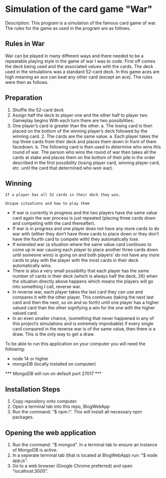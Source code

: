 # Simulation of the card game "War"

Description: This program is a simulation of the famous card game of war. The rules for the game as used in the program are as follows.

## Rules in War

War can be played in many different ways and there needed to be a repeatable playing style in the game of war I was to code. First off comes the deck being used and the associated values with the cards. The deck used in the simulations was a standard 52-card deck. In this game aces are high meaning an ace can beat any other card (except an ace). The rules were then as follows.

## Preparation
1.	Shuffle the 52-card deck
2.	Assign half the deck to player one and the other half to player two
	Gameplay begins
	With each turn there are two possibilities:
1.	One player’s card is greater than the other.
a.	The losing card is then placed on the bottom of the winning player’s deck followed by the winning card.
      2.  The cards are the same value.
a.	Each player takes the top three cards from their deck and places them down in front of them facedown.
b.	The following card is then used to determine who wins this round of war. The person who wins the round of war then takes all the cards at stake and places them on the bottom of their pile in the order described in the first possibility (losing player card, winning player card, etc. until the card that determined who won war).

## Winning
	If a player has all 52 cards in their deck they win.

	Unique situations and how to play them
-	If war is currently in progress and the two players have the same value card again the war process is just repeated (placing three cards down and competing with the card thereafter).
-	If war is in progress and one player does not have any more cards to do war with (either they don’t have three cards to place down or they don’t have the fourth card to compete with) they automatically lose.
-	If extended war (a situation where the same value card continues to come up in war causing each player to place another three cards down until someone wins) is going on and both players’ do not have any more cards to play with the player with the most cards in their deck automatically wins.
-	There is also a very small possibility that each player has the same number of cards in their deck (which is always half the deck, 26) when the situation directly above happens which means the players will go into something I call, reverse war.
-	In reverse war, each player takes the last card they can use and compares it with the other player. This continues (taking the next last card and then the next, so on and so forth) until one player has a higher valued card than the other signifying a win for the one with the higher valued card.
-	In an even smaller chance, (something that never happened in any of this project’s simulations and is extremely improbable) if every single card compared in the reverse war is of the same value, then there is a draw. This is the only way to get a draw.


To be able to run this application on your computer you will need the following:

- node 14 or higher
- mongoDB (locally installed on computer)

*** MongoDB will run on default port 27017 ***

## Installation Steps
1. Copy repository onto computer.
2. Open a terminal tab into this repo, BlogWebApp
3. Run the command: "$ npm i". This will install all necessary npm packages.

## Opening the web application
1. Run the command: "$ mongod". In a terminal tab to ensure an instance of MongoDB is active.
2. In a seperate terminal tab (that is located at BlogWebApp) run: "$ node app.js".
3. Go to a web browser (Google Chrome preferred) and open "localhost:3000".
